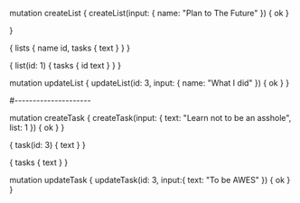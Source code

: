 mutation createList {
  createList(input: {
    name: "Plan to The Future"
  }) {
    ok
  }
  
}

{
  lists {
    name
    id,
    tasks {
      text
    }
  }
}

{
  list(id: 1) {
    tasks {
      id
      text
    }
  }
}

mutation updateList {
  updateList(id: 3, input: {
    name: "What I did"
  }) {
    ok
  }
}

#---------------------

mutation createTask {
  createTask(input: {
    text: "Learn not to be an asshole",
    list: 1
  }) {
    ok
  }
}

{
  task(id: 3) {
    text
  }
}

{
	tasks {
    text
  }
}

mutation updateTask {
  updateTask(id: 3, input:{
    text: "To be AWES"
  }) {
    ok
  }
}